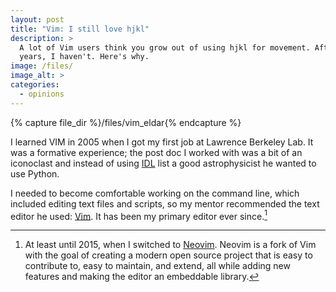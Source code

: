 ```yaml
---
layout: post
title: "Vim: I still love hjkl"
description: >
  A lot of Vim users think you grow out of using hjkl for movement. After 17
  years, I haven't. Here's why.
image: /files/
image_alt: >
categories:
  - opinions
---
```


{% capture file_dir %}/files/vim_eldar{% endcapture %}

I learned VIM in 2005 when I got my first job at Lawrence Berkeley Lab. It was
a formative experience; the post doc I worked with was a bit of an iconoclast
and instead of using [IDL][idl_is_bad] list a good astrophysicist he wanted to
use Python.

[idl_is_bad]: https://en.wikipedia.org/wiki/IDL_(programming_language)

I needed to become comfortable working on the command line, which included
editing text files and scripts, so my mentor recommended the text editor he
used: [Vim][vim]. It has been my primary editor ever since.[^neovim]

[^neovim]: At least until 2015, when I switched to [Neovim][neovim]. Neovim is
a fork of Vim with the goal of creating a modern open source project that is
easy to contribute to, easy to maintain, and extend, all while adding new
features and making the editor an embeddable library.

[vim]: https://www.vim.org
[neovim]: https://neovim.io
